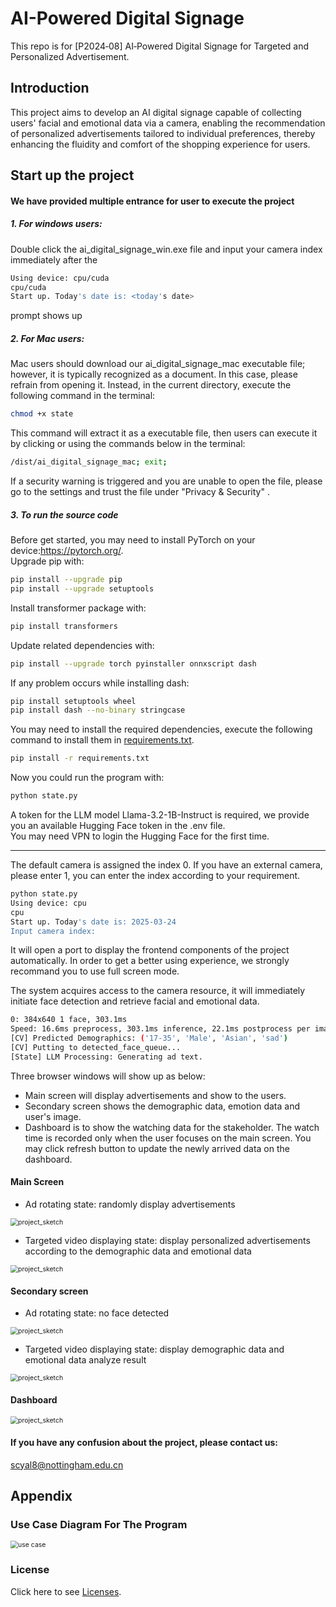# AI-Powered Digital Signage
This repo is for [P2024‑08] AI‑Powered Digital Signage for Targeted and Personalized Advertisement.

## Introduction
This project aims to develop an AI digital signage capable of collecting users' facial and emotional data via a camera, enabling the recommendation of personalized advertisements tailored to individual preferences, thereby enhancing the fluidity and comfort of the shopping experience for users.

## Start up the project
#### We have provided multiple entrance for user to execute the project
##### 1. For windows users:
Double click the ai_digital_signage_win.exe file and input your camera index immediately after the 
 ```bash
Using device: cpu/cuda
cpu/cuda
Start up. Today's date is: <today's date>
```
prompt shows up
##### 2. For Mac users:
Mac users should download our ai_digital_signage_mac executable file; however, it is typically recognized as a document. In this case, please refrain from opening it. Instead, in the current directory, execute the following command in the terminal:
 ```bash
chmod +x state
```
This command will extract it as a executable file, then users can execute it by clicking  or using the commands below in the terminal:
 ```bash
/dist/ai_digital_signage_mac; exit;
```
If a security warning is triggered and you are unable to open the file, please go to the settings and trust the file under "Privacy \& Security" . 
##### 3. To run the source code
Before get started, you may need to install PyTorch on your device:https://pytorch.org/.    
Upgrade pip with:   
 ```bash
pip install --upgrade pip
pip install --upgrade setuptools
```
Install transformer package with:
```bash
pip install transformers
```
Update related dependencies with:
```bash
pip install --upgrade torch pyinstaller onnxscript dash
```
If any problem occurs while installing dash:
```bash
pip install setuptools wheel
pip install dash --no-binary stringcase
```
You may need to install the required dependencies, execute the following command to install them in [requirements.txt](requirements.txt).
```bash
pip install -r requirements.txt
```
Now you could run the program with:
```bash
python state.py
```
A token for the LLM model Llama-3.2-1B-Instruct is required, we provide you an available Hugging Face token in the .env file.   
You may need VPN to login the Hugging Face for the first time.
***
 The default camera is assigned the index 0. If you have an external camera, please enter 1, you can enter the index according to your requirement.
```bash
python state.py 
Using device: cpu
cpu
Start up. Today's date is: 2025-03-24
Input camera index: 
```
It will open a port to display the frontend components of the project automatically. In order to get a better using experience, we strongly recommand you to use full screen mode.

The system acquires access to the camera resource, it will immediately initiate face detection and retrieve facial and emotional data.
```bash
0: 384x640 1 face, 303.1ms
Speed: 16.6ms preprocess, 303.1ms inference, 22.1ms postprocess per image at shape (1, 3, 384, 640)
[CV] Predicted Demographics: ('17-35', 'Male', 'Asian', 'sad')
[CV] Putting to detected_face_queue...
[State] LLM Processing: Generating ad text.
```
Three browser windows will show up as below: 

- Main screen will display advertisements and show to the users.
- Secondary screen shows the demographic data, emotion data and user's image.    
- Dashboard is to show the watching data for the stakeholder. The watch time is recorded only when the user focuses on the main screen. You may click refresh button to update the newly arrived data on the dashboard.

#### Main Screen
- Ad rotating state: randomly display advertisements

<img src="./images/ad2.jpg" alt="project_sketch" style="zoom:75%;" />

- Targeted video displaying state: display personalized advertisements according to the demographic data and emotional data

<img src="./images/target.jpeg" alt="project_sketch" style="zoom:75%;" />

#### Secondary screen
- Ad rotating state: no face detected

<img src="./images/second2.png" alt="project_sketch" style="zoom:75%;" />

- Targeted video displaying state: display demographic data and emotional data analyze result

<img src="./images/face.png" alt="project_sketch" style="zoom:75%;" />

#### Dashboard
<img src="./images/dashboard4.png" alt="project_sketch" style="zoom:75%;" />

#### If you have any confusion about the project, please contact us:
scyal8@nottingham.edu.cn

## Appendix
### Use Case Diagram For The Program
<img src="./images/us-c.png" alt="use case" style="zoom:75%;" />


### License

Click here to see [Licenses](LICENSE).
